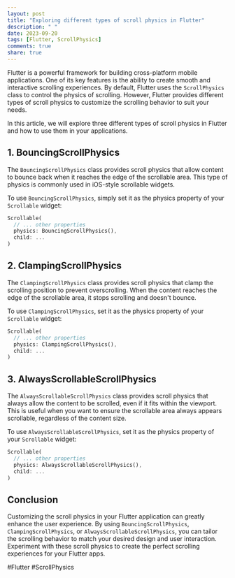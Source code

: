 ```yaml
---
layout: post
title: "Exploring different types of scroll physics in Flutter"
description: " "
date: 2023-09-20
tags: [Flutter, ScrollPhysics]
comments: true
share: true
---
```


Flutter is a powerful framework for building cross-platform mobile applications. One of its key features is the ability to create smooth and interactive scrolling experiences. By default, Flutter uses the `ScrollPhysics` class to control the physics of scrolling. However, Flutter provides different types of scroll physics to customize the scrolling behavior to suit your needs.

In this article, we will explore three different types of scroll physics in Flutter and how to use them in your applications.

## 1. BouncingScrollPhysics

The `BouncingScrollPhysics` class provides scroll physics that allow content to bounce back when it reaches the edge of the scrollable area. This type of physics is commonly used in iOS-style scrollable widgets.

To use `BouncingScrollPhysics`, simply set it as the physics property of your `Scrollable` widget:

```dart
Scrollable(
  // ... other properties
  physics: BouncingScrollPhysics(),
  child: ...
)
```

## 2. ClampingScrollPhysics

The `ClampingScrollPhysics` class provides scroll physics that clamp the scrolling position to prevent overscrolling. When the content reaches the edge of the scrollable area, it stops scrolling and doesn't bounce.

To use `ClampingScrollPhysics`, set it as the physics property of your `Scrollable` widget:

```dart
Scrollable(
  // ... other properties
  physics: ClampingScrollPhysics(),
  child: ...
)
```

## 3. AlwaysScrollableScrollPhysics

The `AlwaysScrollableScrollPhysics` class provides scroll physics that always allow the content to be scrolled, even if it fits within the viewport. This is useful when you want to ensure the scrollable area always appears scrollable, regardless of the content size.

To use `AlwaysScrollableScrollPhysics`, set it as the physics property of your `Scrollable` widget:

```dart
Scrollable(
  // ... other properties
  physics: AlwaysScrollableScrollPhysics(),
  child: ...
)
```

## Conclusion

Customizing the scroll physics in your Flutter application can greatly enhance the user experience. By using `BouncingScrollPhysics`, `ClampingScrollPhysics`, or `AlwaysScrollableScrollPhysics`, you can tailor the scrolling behavior to match your desired design and user interaction. Experiment with these scroll physics to create the perfect scrolling experiences for your Flutter apps.

#Flutter #ScrollPhysics